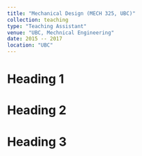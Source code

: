 ```yaml
---
title: "Mechanical Design (MECH 325, UBC)"
collection: teaching
type: "Teaching Assistant"
venue: "UBC, Mechnical Engineering"
date: 2015 -- 2017
location: "UBC"
---
```



Heading 1
======

Heading 2
======

Heading 3
======
